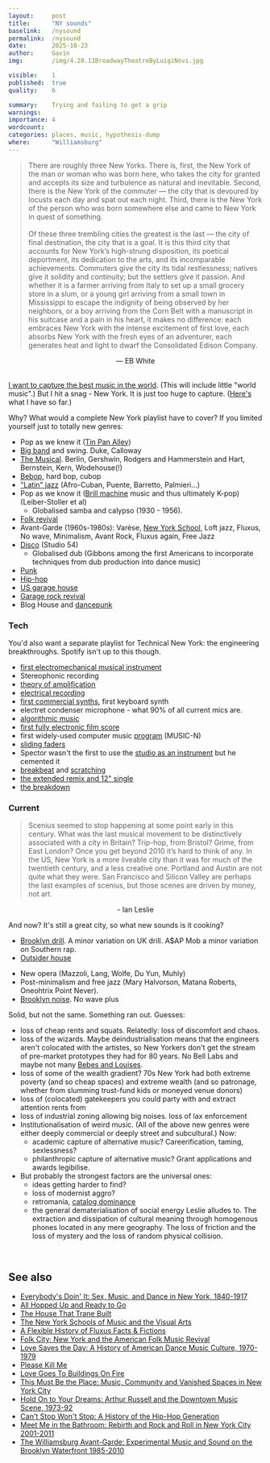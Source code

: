 ```yaml
---
layout:     post
title:      "NY sounds"
baselink:   /nysound
permalink:  /nysound
date:       2025-10-23
author:     Gavin
img:        /img/4.28.11BroadwayTheatreByLuigiNovi.jpg

visible:    1
published:  true
quality:    6

summary:    Trying and failing to get a grip
warnings: 	
importance: 4
wordcount:  
categories: places, music, hypothesis-dump
where:      "Williamsburg"
---
```



> There are roughly three New Yorks. There is, first, the New York of the man or woman who was born here, who takes the city for granted and accepts its size and turbulence as natural and inevitable. Second, there is the New York of the commuter — the city that is devoured by locusts each day and spat out each night. Third, there is the New York of the person who was born somewhere else and came to New York in quest of something.<br><br>Of these three trembling cities the greatest is the last — the city of final destination, the city that is a goal. It is this third city that accounts for New York’s high-strung disposition, its poetical deportment, its dedication to the arts, and its incomparable achievements. Commuters give the city its tidal restlessness; natives give it solidity and continuity; but the settlers give it passion. And whether it is a farmer arriving from Italy to set up a small grocery store in a slum, or a young girl arriving from a small town in Mississippi to escape the indignity of being observed by her neighbors, or a boy arriving from the Corn Belt with a manuscript in his suitcase and a pain in his heart, it makes no difference: each embraces New York with the intense excitement of first love, each absorbs New York with the fresh eyes of an adventurer, each generates heat and light to dwarf the Consolidated Edison Company.

<center>— EB White</center>

<br>


<a href="/nation-sound">I want to capture the best music in the world</a>. (This will include little "world music".) But I hit a snag - New York. It is just too huge to capture. ([Here's](https://open.spotify.com/playlist/0He9PPzeJfgHrjMJ5DPujT?si=W5P4eMmwSCehYJBIcTW-0g&pi=ZJ0uSBR4R22-D) what I have so far.)

Why? What would a complete New York playlist have to cover? If you limited yourself just to totally new genres:


* Pop as we knew it ([Tin Pan Alley](https://open.spotify.com/playlist/22TWbFEbnhHv3CLCxOjoBW?si=-0SC9IIwSk6uHUE3HIBG_w&pi=5SwGoSP5TNmJV))
* [Big band](https://open.spotify.com/playlist/2cjIvuw4VVOQSeUAZfNiqY?si=IkjX9sTLTFq1akTzCO8msw) and swing. Duke, Calloway
* [The Musical](https://open.spotify.com/playlist/34lA7pQ48yZ0osu0L0Khho?si=7lvxp__-TBiXPaEH2soYTw&pi=jOiFSjX3Sei8p). Berlin, Gershwin, Rodgers and Hammerstein and Hart, Bernstein, Kern, Wodehouse(!)
* [Bebop](https://open.spotify.com/playlist/6qu37CqWnpFDUFsJDAdHdJ?si=7n67uKSdQsuj5TwVgvLrdw&pi=Ud-2MsEJTmqgg), hard bop, cubop
* ["Latin" jazz](https://open.spotify.com/playlist/4U0S060zi7Ldp6iS2Q5Xkw?si=PDhtm0gcQQWqRgCSXm6k_Q) (Afro-Cuban, Puente, Barretto, Palmieri...)
* Pop as we know it ([Brill machine](https://open.spotify.com/playlist/0O2lJe2zHcqCCjGAM0pU5W?si=tffcxHjXSvSIFFM-xjE0QQ&pi=IFsQTFoWTeud5) music and thus ultimately K-pop) (Leiber-Stoller et al)
	* Globalised samba and calypso (1930 - 1956).
* [Folk revival](https://open.spotify.com/playlist/62mKVd7nGrd5HdhZRsxBHR?si=eAluZS6xTHCncKlhA0wQGw&pi=xw3hzLGQQn2i-)
* Avant-Garde (1960s-1980s): Varèse, [New York School](https://open.spotify.com/playlist/08iPwSfynzSNMXJwYFiiFj?si=rGDRSMLUR0G6xnrfa3QvlQ&pi=UJZoEbP6Sn6_u), Loft jazz, Fluxus, No wave, Minimalism, Avant Rock, Fluxus again, Free Jazz
* [Disco](https://open.spotify.com/playlist/6LvkhZKZnOC2jpkTDysWhT?si=HS4Jf9HURd6fToHxrp0N6g&pi=z6wlFeehQlCL3 ) (Studio 54)
	* Globalised dub (Gibbons among the first Americans to incorporate techniques from dub production into dance music)
* [Punk](https://open.spotify.com/playlist/3txw9Twsf7TKyTsre8e5a4?si=sZhgwVSBRrO2POAbVh0tLw&pi=H0E2-mUtTxe5W)
* [Hip-hop](https://open.spotify.com/playlist/5M7jmBRGGEAB9whDzUjdyw?si=nvaR6l30TU-XOw7TT9ST9Q&pi=CvWJ8atfSEGd8)
* [US garage house](https://open.spotify.com/playlist/7hiyXzw0hbzypzwDNQND8O?si=uJ_Ql5REQLGXcdi4CtUKpg&pi=umE3CLZESwqGj)
* [Garage rock revival](https://open.spotify.com/playlist/7swwwKWs3KpKlH26TVUyAU?si=Fw78JUVHSHmnr4qM361miw)
* Blog House and [dancepunk](https://open.spotify.com/playlist/5H6pxrgLJrRKckNKi7C6s4?si=P5ne7MYEQP6RYsA8a8KA7Q&pi=vV0-9mxESnuYz) 

### Tech

You'd also want a separate playlist for Technical New York: the engineering breakthroughs. Spotify isn't up to this though.

* [first electromechanical musical instrument](https://en.wikipedia.org/wiki/Telharmonium)
* Stereophonic recording
* [theory of amplification](https://ieeexplore.ieee.org/document/1641311)
* [electrical recording](https://www.mixonline.com/technology/1925-western-electricbell-labs-electrical-recording-383620)
* [first commercial synths](https://en.wikipedia.org/wiki/Moog_synthesizer), first keyboard synth
* electret condenser microphone - what 90% of all current mics are.
* [algorithmic music](https://en.wikipedia.org/wiki/Electronium)
* [first fully electronic film score](https://en.wikipedia.org/wiki/Bebe_and_Louis_Barron)
* first widely-used computer music [program](https://120years.net/music-n-max-mathews-usa-1957/) (MUSIC-N)
* [sliding faders](https://christiansmusicmusings.wordpress.com/2018/02/13/tom-dowd-humble-music-genius-behind-the-scenes/)
* Spector wasn't the first to use the [studio as an instrument](https://en.wikipedia.org/wiki/Recording_studio_as_an_instrument#1940s%E2%80%931950s) but he cemented it
* [breakbeat](https://www.grafftergallery.com/2023/02/the-breakbeat-king-innovative-djing-of.html) and [scratching](https://en.wikipedia.org/wiki/Grand_Wizzard_Theodore)
* [the extended remix and 12" single](https://daily.redbullmusicacademy.com/2017/11/tom-moulton-interview/)
* [the breakdown](https://magazine.waxpoetics.com/article/tom-moulton-beat-doctor/)



### Current 

> Scenius seemed to stop happening at some point early in this century. What was the last musical movement to be distinctively associated with a city in Britain? Trip-hop, from Bristol? Grime, from East London? Once you get beyond 2010 it’s hard to think of any. In the US, New York is a more liveable city than it was for much of the twentieth century, and a less creative one. Portland and Austin are not quite what they were. San Francisco and Silicon Valley are perhaps the last examples of scenius, but those scenes are driven by money, not art.

<center>- Ian Leslie</center>

And now? It's still a great city, so what new sounds is it cooking?

* [Brooklyn drill](https://en.wikipedia.org/wiki/Brooklyn_drill). A minor variation on UK drill. A$AP Mob a minor variation on Southern rap. 
* [Outsider house](https://en.wikipedia.org/wiki/L.I.E.S.)
<!-- * Jazz Revival.  -->
* New opera (Mazzoli, Lang, Wolfe, Du Yun, Muhly)
* Post-minimalism and free jazz (Mary Halvorson, Matana Roberts, Oneohtrix Point Never). 
* [Brooklyn noise](https://nyc-noise.com/). No wave plus

Solid, but not the same. Something ran out. Guesses:

* loss of cheap rents and squats. Relatedly: loss of discomfort and chaos.
* loss of the wizards. Maybe deindustrialisation means that the engineers aren't colocated with the artistes, so New Yorkers don't get the stream of pre-market prototypes they had for 80 years. No Bell Labs and maybe not many [Bebes and Louises](https://en.wikipedia.org/wiki/Bebe_and_Louis_Barron).
* loss of some of the wealth gradient? 70s New York had both extreme poverty (and so cheap spaces) and extreme wealth (and so patronage, whether from slumming trust-fund kids or moneyed venue donors)
* loss of (colocated) gatekeepers you could party with and extract attention rents from
* loss of industrial zoning allowing big noises. loss of lax enforcement 
* Institutionalisation of weird music. (All of the above new genres were either deeply commercial or deeply street and subcultural.) Now:
	* academic capture of alternative music? Careerification, taming, sexlessness?
	* philanthropic capture of alternative music? Grant applications and awards legibilise.
* But probably the strongest factors are the universal ones: 
	* ideas getting harder to find?
	* loss of modernist aggro?
	* retromania, [catalog dominance](https://www.honest-broker.com/p/is-old-music-killing-new-music)
	* the general dematerialisation of social energy Leslie alludes to. The extraction and dissipation of cultural meaning through homogenous phones located in any mere geography. The loss of friction and the loss of mystery and the loss of random physical collision.

<br>

## See also

* [Everybody's Doin' It: Sex, Music, and Dance in New York, 1840-1917](https://www.goodreads.com/book/show/41817533-everybody-s-doin-it)
* [All Hopped Up and Ready to Go](https://www.goodreads.com/book/show/6585095-all-hopped-up-and-ready-to-go)
* [The House That Trane Built](https://www.goodreads.com/book/show/298222.The_House_That_Trane_Built)
* [The New York Schools of Music and the Visual Arts](https://www.routledge.com/The-New-York-Schools-of-Music-and-the-Visual-Arts/Johnson/p/book/9780415936941)
* [A Flexible History of Fluxus Facts & Fictions](https://www.goodreads.com/book/show/572111.A_Flexible_History_of_Fluxus_Facts_Fictions)
* [Folk City: New York and the American Folk Music Revival](https://www.goodreads.com/en/book/show/23461144-folk-city)
* [Love Saves the Day: A History of American Dance Music Culture, 1970-1979](https://www.goodreads.com/book/show/329133.Love_Saves_the_Day)
* [Please Kill Me](https://pleasekillme.com/please-kill-uncensored-oral-history-punk-book/)
* [Love Goes To Buildings On Fire](https://www.goodreads.com/book/show/11331168-love-goes-to-buildings-on-fire)
* [This Must Be the Place: Music, Community and Vanished Spaces in New York City](https://www.goodreads.com/book/show/62005777-this-must-be-the-place)
* [Hold On to Your Dreams: Arthur Russell and the Downtown Music Scene, 1973-92](https://www.goodreads.com/book/show/6512666-hold-on-to-your-dreams)
* [Can't Stop Won't Stop: A History of the Hip-Hop Generation](https://www.goodreads.com/book/show/54754.Can_t_Stop_Won_t_Stop)
* [Meet Me in the Bathroom: Rebirth and Rock and Roll in New York City 2001-2011](https://www.goodreads.com/book/show/25816741-meet-me-in-the-bathroom)
* [The Williamsburg Avant-Garde: Experimental Music and Sound on the Brooklyn Waterfront 1985-2010](https://www.dukeupress.edu/the-williamsburg-avant-garde)
